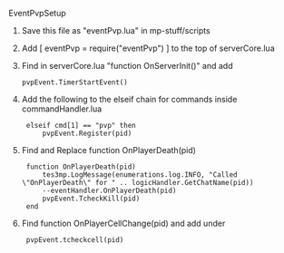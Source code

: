 EventPvpSetup
    
1) Save this file as "eventPvp.lua" in mp-stuff/scripts

2) Add [ eventPvp = require("eventPvp") ] to the top of serverCore.lua

3) Find in serverCore.lua "function OnServerInit()" and add

       pvpEvent.TimerStartEvent()
        
4) Add the following to the elseif chain for commands inside commandHandler.lua

		elseif cmd[1] == "pvp" then
			pvpEvent.Register(pid)
	
5) Find and Replace function OnPlayerDeath(pid)

		function OnPlayerDeath(pid)
			tes3mp.LogMessage(enumerations.log.INFO, "Called \"OnPlayerDeath\" for " .. logicHandler.GetChatName(pid))
			--eventHandler.OnPlayerDeath(pid)
			pvpEvent.TcheckKill(pid)	
		end

6) Find function OnPlayerCellChange(pid) and add under

		pvpEvent.tcheckcell(pid)
